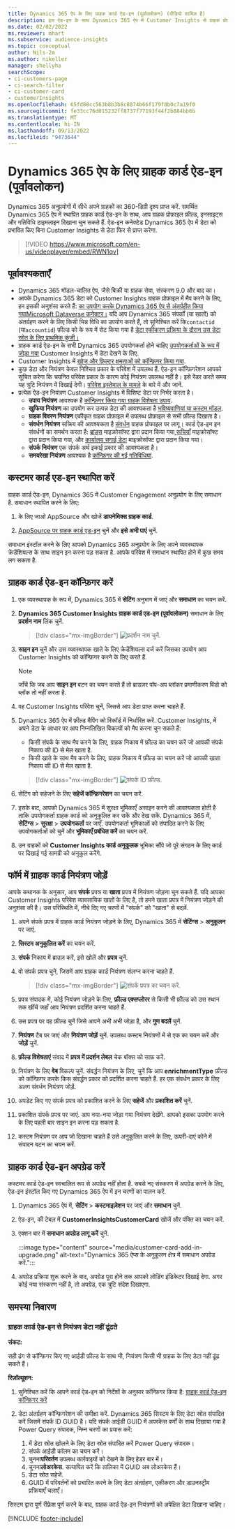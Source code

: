 ```yaml
---
title: Dynamics 365 ऐप के लिए ग्राहक कार्ड ऐड-इन (पूर्वावलोकन) (वीडियो शामिल है)
description: इस ऐड-इन के साथ Dynamics 365 ऐप में Customer Insights से ग्राहक प्रोफ़ाइल डेटा दिखाएं।
ms.date: 02/02/2022
ms.reviewer: mhart
ms.subservice: audience-insights
ms.topic: conceptual
author: Nils-2m
ms.author: nikeller
manager: shellyha
searchScope:
- ci-customers-page
- ci-search-filter
- ci-customer-card
- customerInsights
ms.openlocfilehash: 65fd80cc563b8b3b8c8874b66f179f8b0c7a19f0
ms.sourcegitcommit: fe33cc76d015232ff8737f77193f44f2b884bb6b
ms.translationtype: MT
ms.contentlocale: hi-IN
ms.lasthandoff: 09/13/2022
ms.locfileid: "9473644"
---
```

# <a name="customer-card-add-in-for-dynamics-365-apps-preview"></a>Dynamics 365 ऐप के लिए ग्राहक कार्ड ऐड-इन (पूर्वावलोकन)

Dynamics 365 अनुप्रयोगों में सीधे अपने ग्राहकों का 360-डिग्री दृश्य प्राप्त करें. समर्थित Dynamics 365 ऐप में स्थापित ग्राहक कार्ड ऐड-इन के साथ, आप ग्राहक प्रोफ़ाइल फ़ील्ड, इनसाइट्स और गतिविधि टाइमलाइन दिखाना चुन सकते हैं. ऐड-इन कनेक्टेड Dynamics 365 ऐप में डेटा को प्रभावित किए बिना Customer Insights से डेटा फिर से प्राप्त करेगा.

> [!VIDEO https://www.microsoft.com/en-us/videoplayer/embed/RWN1qv]

## <a name="prerequisites"></a>पूर्वावश्यकताएँ

- Dynamics 365 मॉडल-चालित ऐप, जैसे बिक्री या ग्राहक सेवा, संस्करण 9.0 और बाद का।
- आपके Dynamics 365 डेटा को Customer Insights ग्राहक प्रोफ़ाइल में मैप करने के लिए, हम इसकी अनुशंसा करते हैं: [का उपयोग करके Dynamics 365 ऐप से अंतर्ग्रहीत किया गयाMicrosoft Dataverse कनेक्टर।](connect-power-query.md) यदि आप Dynamics 365 संपर्कों (या खातों) को अंतर्ग्रहण करने के लिए किसी भिन्न विधि का उपयोग करते हैं, तो सुनिश्चित करें कि`contactid` (या`accountid`) फ़ील्ड को के रूप में सेट किया गया है [डेटा एकीकरण प्रक्रिया के दौरान उस डेटा स्रोत के लिए प्राथमिक कुंजी।](map-entities.md#select-primary-key-and-semantic-type-for-attributes)
- ग्राहक कार्ड ऐड-इन के सभी Dynamics 365 उपयोगकर्ता होने चाहिए [उपयोगकर्ताओं के रूप में जोड़ा गया](permissions.md) Customer Insights में डेटा देखने के लिए.
- Customer Insights में [खोज और फ़िल्टर क्षमताओं को कॉन्फ़िगर किया गया](search-filter-index.md).
- कुछ डेटा और नियंत्रण केवल निश्चित प्रकार के परिवेश में उपलब्ध हैं. ऐड-इन कॉन्फ़िगरेशन आपको सूचित करेगा कि चयनित परिवेश प्रकार के कारण कोई नियंत्रण उपलब्ध नहीं है। इसे रेंडर करते समय यह त्रुटि नियंत्रण में दिखाई देगी। [परिवेश इस्तेमाल के मामले](work-with-business-accounts.md) के बारे में और जानें.
- प्रत्येक ऐड-इन नियंत्रण Customer Insights में विशिष्ट डेटा पर निर्भर करता है।
  - **उपाय नियंत्रण** आवश्यक है [कॉन्फ़िगर किया गया ग्राहक विशेषता उपाय](measures.md).
  - **खुफिया नियंत्रण** का उपयोग कर उत्पन्न डेटा की आवश्यकता है [भविष्यवाणियां या कस्टम मॉडल](predictions-overview.md).
  - **ग्राहक विवरण नियंत्रण** एकीकृत ग्राहक प्रोफ़ाइल में उपलब्ध प्रोफ़ाइल से सभी फ़ील्ड दिखाता है।
  - **संवर्धन नियंत्रण** सक्रिय की आवश्यकता है [संवर्धन](enrichment-hub.md) ग्राहक प्रोफाइल पर लागू। कार्ड ऐड-इन इन संवर्धनों का समर्थन करता है: [ब्रांड्स](enrichment-microsoft.md) माइक्रोसॉफ्ट द्वारा प्रदान किया गया,[रूचियाँ](enrichment-microsoft.md) माइक्रोसॉफ्ट द्वारा प्रदान किया गया, और [कार्यालय सगाई डेटा](enrichment-office.md) माइक्रोसॉफ्ट द्वारा प्रदान किया गया।
  - **संपर्क नियंत्रण** एक संपर्क अर्थ इकाई प्रकार की आवश्यकता है।
  - **समयरेखा नियंत्रण** आवश्यक है [कॉन्फ़िगर की गई गतिविधियां](activities.md).

## <a name="install-the-customer-card-add-in"></a>कस्टमर कार्ड एड-इन स्थापित करें

ग्राहक कार्ड ऐड-इन, Dynamics 365 में Customer Engagement अनुप्रयोग के लिए समाधान है. समाधान स्थापित करने के लिए:

1. के लिए जाओ AppSource और खोजें **डायनेमिक्स ग्राहक कार्ड**.

1. [AppSource पर ग्राहक कार्ड एड-इन](https://appsource.microsoft.com/product/dynamics-365/mscrm.dynamics_365_customer_insights_customer_card_addin?tab=Overview) चुनें और **इसे अभी पाएं** चुनें.

समाधान इंस्टॉल करने के लिए आपको Dynamics 365 अनुप्रयोग के लिए अपने व्यवस्थापक क्रेडेंशियल्स के साथ साइन इन करना पड़ सकता है. आपके परिवेश में समाधान स्थापित होने में कुछ समय लग सकता है.

## <a name="configure-the-customer-card-add-in"></a>ग्राहक कार्ड ऐड-इन कॉन्फ़िगर करें

1. एक व्यवस्थापक के रूप में, Dynamics 365 में **सेटिंग** अनुभाग में जाएं और **समाधान** का चयन करें.

1. **Dynamics 365 Customer Insights ग्राहक कार्ड एड-इन (पूर्वावलोकन)** समाधान के लिए **प्रदर्शन नाम** लिंक चुनें.

   > [!div class="mx-imgBorder"]
   > ![प्रदर्शन नाम चुनें.](media/select-display-name.png "प्रदर्शन नाम चुनें.")

1. **साइन इन** चुनें और उस व्यवस्थापक खाते के लिए क्रेडेंशियल्स दर्ज करें जिसका उपयोग आप Customer Insights को कॉन्फ़िगर करने के लिए करते हैं.

   > [!NOTE]
   > जाँचें कि जब आप **साइन इन** बटन का चयन करते हैं तो ब्राउज़र पॉप-अप ब्लॉकर प्रमाणीकरण विंडो को ब्लॉक तो नहीं करता है.

1. वह Customer Insights परिवेश चुनें, जिससे आप डेटा प्राप्त करना चाहते हैं.

1. Dynamics 365 ऐप में फ़ील्ड मैपिंग को रिकॉर्ड में निर्धारित करें. Customer Insights, में अपने डेटा के आधार पर आप निम्नलिखित विकल्पों को मैप करना चुन सकते हैं:
   - किसी संपर्क के साथ मैप करने के लिए, ग्राहक निकाय में फ़ील्ड का चयन करें जो आपकी संपर्क निकाय की ID से मेल खाता है.
   - किसी खाते के साथ मैप करने के लिए, ग्राहक निकाय में फ़ील्ड का चयन करें जो आपकी खाता निकाय की ID से मेल खाता है.

   > [!div class="mx-imgBorder"]
   > ![संपर्क ID फ़ील्ड.](media/contact-id-field.png "संपर्क ID फ़ील्ड.")

1. सेटिंग को सहेजने के लिए **सहेजें कॉन्फ़िगरेशन** का चयन करें.

1. इसके बाद, आपको Dynamics 365 में सुरक्षा भूमिकाएँ असाइन करने की आवश्यकता होती है ताकि उपयोगकर्ता ग्राहक कार्ड को अनुकूलित कर सकें और देख सकें. Dynamics 365 में, **सेटिंग्स** > **सुरक्षा** > **उपयोगकर्ता** पर जाएँ. उपयोगकर्ता भूमिकाओं को संपादित करने के लिए उपयोगकर्ताओं को चुनें और **भूमिकाएँ प्रबंधित करें** का चयन करें.

1. उन ग्राहकों को **Customer Insights कार्ड अनुकूलक** भूमिका सौंपे जो पूरे संगठन के लिए कार्ड पर दिखाई गई सामग्री को अनुकूल करेंगे.

## <a name="add-customer-card-controls-to-forms"></a>फॉर्म में ग्राहक कार्ड नियंत्रण जोड़ें

आपके कथानक के अनुसार, आप **संपर्क** प्रपत्र या **खाता** प्रपत्र में नियंत्रण जोड़ना चुन सकते हैं. यदि आपका Customer Insights परिवेश व्यावसायिक खातों के लिए है, तो हमने खाता प्रपत्र में नियंत्रण जोड़ने की अनुशंसा की है। उस परिस्थिति में, नीचे दिए गए चरणों में "संपर्क" को "खाता" से बदलें.

1. अपने संपर्क प्रपत्र में ग्राहक कार्ड नियंत्रण जोड़ने के लिए, Dynamics 365 में **सेटिंग्स** > **अनुकूलन** पर जाएं.

1. **सिस्टम अनुकूलित करें** का चयन करें.

1. **संपर्क** निकाय में ब्राउज़ करें, इसे खोलें और **प्रपत्र** चुनें.

1. वो संपर्क प्रपत्र चुनें, जिसमें आप ग्राहक कार्ड नियंत्रण संलग्न करना चाहते हैं.

    > [!div class="mx-imgBorder"]
    > ![संपर्क प्रपत्र का चयन करें.](media/contact-active-forms.png "संपर्क प्रपत्र का चयन करें.")

1. प्रपत्र संपादक में, कोई नियंत्रण जोड़ने के लिए, **फ़ील्ड एक्सप्लोरर** से किसी भी फ़ील्ड को उस स्थान तक खींचें जहाँ आप नियंत्रण प्रदर्शित करना चाहते हैं.

1. उस प्रपत्र पर वह फ़ील्ड चुनें जिसे आपने अभी अभी जोड़ा है, और **गुण बदलें** चुनें.

1. **नियंत्रण** टैब पर जाएं और **नियंत्रण जोड़ें** चुनें. उपलब्ध कस्टम नियंत्रणों में से एक का चयन करें और **जोड़ें** चुनें.

1. **फ़ील्ड विशेषताएं** संवाद में **प्रपत्र में प्रदर्शन लेबल** चेक बॉक्स को साफ़ करें.

1. नियंत्रण के लिए **वेब** विकल्प चुनें. संवर्द्धन नियंत्रण के लिए, चुनें कि आप **enrichmentType** फ़ील्ड को कॉन्फ़िगर करके किस संवर्द्धन प्रकार को प्रदर्शित करना चाहते हैं. हर एक संवर्धन प्रकार के लिए अलग संवर्धन नियंत्रण जोड़ें.

1. अपडेट किए गए संपर्क प्रपत्र को प्रकाशित करने के लिए **सहेजें** और **प्रकाशित करें** चुनें.

1. प्रकाशित संपर्क प्रपत्र पर जाएं. आप नया-नया जोड़ा गया नियंत्रण देखेंगे. आपको इसका उपयोग करने के लिए पहली बार साइन इन करना पड़ सकता है.

1. कस्टम नियंत्रण पर आप जो दिखाना चाहते हैं उसे अनुकूलित करने के लिए, ऊपरी-दाएं कोने में संपादन बटन का चयन करें.

## <a name="upgrade-customer-card-add-in"></a>ग्राहक कार्ड ऐड-इन अपग्रेड करें

कस्टमर कार्ड ऐड-इन स्वचालित रूप से अपग्रेड नहीं होता है. सबसे नए संस्करण में अपग्रेड करने के लिए, ऐड-इन इंस्टॉल किए गए Dynamics 365 ऐप में इन चरणों का पालन करें.

1. Dynamics 365 ऐप में, **सेटिंग** > **कस्टमाइज़ेशन** पर जाएं और **समाधान** चुनें.

1. ऐड-इन, की टेबल में **CustomerInsightsCustomerCard** खोजें और पंक्ति का चयन करें.

1. एक्शन बार में **समाधान अपग्रेड लागू करें** चुनें.

   :::image type="content" source="media/customer-card-add-in-upgrade.png" alt-text="Dynamics 365 ऐप्स के अनुकूलन क्षेत्र में समाधान अपग्रेड करें.":::

1. अपग्रेड प्रक्रिया शुरू करने के बाद, अपग्रेड पूरा होने तक आपको लोडिंग इंडिकेटर दिखाई देगा. अगर कोई नया संस्करण नहीं है, तो अपग्रेड, एक त्रुटि संदेश दिखाएगा.

## <a name="troubleshooting"></a>समस्‍या निवारण

### <a name="controls-from-customer-card-add-in-dont-find-data"></a>ग्राहक कार्ड ऐड-इन से नियंत्रण डेटा नहीं ढूंढते

**संकट:**

सही ढंग से कॉन्फ़िगर किए गए आईडी फ़ील्ड के साथ भी, नियंत्रण किसी भी ग्राहक के लिए डेटा नहीं ढूंढ सकते हैं।  

**रिज़ॉल्यूशन:**

1. सुनिश्चित करें कि आपने कार्ड ऐड-इन को निर्देशों के अनुसार कॉन्फ़िगर किया है: [ग्राहक कार्ड ऐड-इन कॉन्फ़िगर करें](#configure-the-customer-card-add-in)

1. डेटा अंतर्ग्रहण कॉन्फ़िगरेशन की समीक्षा करें. Dynamics 365 सिस्टम के लिए डेटा स्रोत संपादित करें जिसमें संपर्क ID GUID है। यदि संपर्क आईडी GUID में अपरकेस वर्णों के साथ दिखाया गया है Power Query संपादक, निम्न चरणों का प्रयास करें:
    1. में डेटा स्रोत खोलने के लिए डेटा स्रोत संपादित करें Power Query संपादक।
    1. संपर्क आईडी कॉलम का चयन करें।
    1. चुनना**परिवर्तन** उपलब्ध कार्रवाइयों को देखने के लिए हेडर बार में।
    1. चुनना**लोअरकेस**. सत्यापित करें कि तालिका में GUID अब लोअरकेस हैं।
    1. डेटा स्रोत सहेजें.
    1. GUID में परिवर्तनों को प्रचारित करने के लिए डेटा अंतर्ग्रहण, एकीकरण और डाउनस्ट्रीम प्रक्रियाएँ चलाएँ।

सिस्टम द्वारा पूर्ण रीफ़्रेश पूर्ण करने के बाद, ग्राहक कार्ड ऐड-इन नियंत्रणों को अपेक्षित डेटा दिखाना चाहिए।

[!INCLUDE [footer-include](includes/footer-banner.md)]
